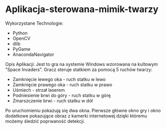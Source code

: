 # Aplikacja-sterowana-mimik-twarzy

Wykorzystane Technologie:
- Python
- OpenCV
- dlib
- PyGame
- AnacondaNavigator

Opis Aplikacji:
Jest to gra na systemie Windows wzorowana na kultowym "Space Invaders".
Gracz steruje statkiem za pomocą 5 ruchów twarzy:
- Zamknięcie lewego oka - ruch statku w lewo
- Zamknięcie prawego oka - ruch statku w prawo
- Uśmiech - strzał laserem
- Podniesienie brwi do góry - ruch statku w górę
- Zmarszczenie brwi - ruch statku w dół

Po uruchomieniu pokazują się dwa okna. Pierwsze główne okno gry i okno dodatkowe
pokazujące obraz z kamerki internetowej dzięki któremu możemy śledzić poprwaność
detekcji.
